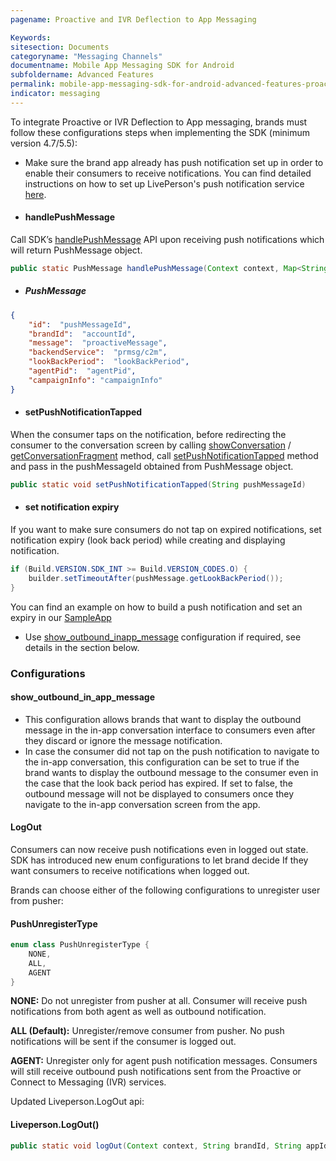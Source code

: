```yaml
---
pagename: Proactive and IVR Deflection to App Messaging

Keywords:
sitesection: Documents
categoryname: "Messaging Channels"
documentname: Mobile App Messaging SDK for Android
subfoldername: Advanced Features
permalink: mobile-app-messaging-sdk-for-android-advanced-features-proactive-and-ivr-deflection-to-app-messaging.html
indicator: messaging
---
```


To integrate Proactive or IVR Deflection to App messaging, brands must follow these configurations steps when implementing the SDK (minimum version 4.7/5.5):

- Make sure the brand app already has push notification set up in order to enable their consumers to receive notifications. You can find detailed instructions on how to set up LivePerson's push notification service [here](mobile-app-messaging-sdk-for-android-push-notifications.html).

- #### handlePushMessage
Call SDK’s [handlePushMessage](mobile-app-messaging-sdk-for-android-sdk-apis-messaging-api.html#handlepushmessage) API upon receiving push notifications which will return PushMessage object.

```java
public static PushMessage handlePushMessage(Context context, Map<String, String> remoteMessage, String brandId, boolean showNotification)
``` 

- ##### PushMessage
```json
{
    "id":  "pushMessageId",
    "brandId":  "accountId",
    "message":  "proactiveMessage",
    "backendService":  "prmsg/c2m",
    "lookBackPeriod":  "lookBackPeriod",
    "agentPid":  "agentPid",
    "campaignInfo": "campaignInfo"
}
```
- #### setPushNotificationTapped
When the consumer taps on the notification, before redirecting the consumer to the conversation screen by calling [showConversation](mobile-app-messaging-sdk-for-android-sdk-apis-messaging-api.html#showconversation) / [getConversationFragment](mobile-app-messaging-sdk-for-android-sdk-apis-messaging-api.html#getconversationfragment)
method, call [setPushNotificationTapped](mobile-app-messaging-sdk-for-android-sdk-apis-messaging-api.html#setpushnotificationtapped) method and pass in the pushMessageId obtained from PushMessage object.

```java
public static void setPushNotificationTapped(String pushMessageId)
```

- #### set notification expiry
If you want to make sure consumers do not tap on expired notifications, set notification expiry (look back period) while creating and displaying notification.

```java
if (Build.VERSION.SDK_INT >= Build.VERSION_CODES.O) {
    builder.setTimeoutAfter(pushMessage.getLookBackPeriod());
}
```
You can find an example on how to build a push notification and set an expiry in our [SampleApp](https://github.com/LP-Messaging/Android-Messaging-SDK/blob/5ed173a7252caeb5fb45de0bd75fdaa038259048/SampleApp-Source/sample_app/src/main/java/com/liveperson/sample/app/notification/NotificationUI.java#L64)

- Use [show_outbound_inapp_message](mobile-app-messaging-sdk-for-android-advanced-features-proactive-and-ivr-deflection-to-app-messaging.html#show_outbound_in_app_message) configuration if required, see details in the section below.

### Configurations

#### show_outbound_in_app_message
- This configuration allows brands that want to display the outbound message in the in-app conversation interface to consumers even after they discard or ignore the message notification.
- In case the consumer did not tap on the push notification to navigate to the in-app conversation, this configuration can be set to true if the brand wants to display the outbound message to the consumer even in the case that the look back period has expired. If set to false, the outbound message will not be displayed to consumers once they navigate to the in-app conversation screen from the app.

#### LogOut
Consumers can now receive push notifications even in logged out state. SDK has introduced new enum configurations to let brand decide If they want consumers to receive notifications when logged out.

Brands can choose either of the following configurations to unregister user from pusher:

#### PushUnregisterType
```java
enum class PushUnregisterType {
    NONE,
    ALL,
    AGENT
}
```

**NONE:** Do not unregister from pusher at all. Consumer will receive push notifications from both agent as well as outbound notification.

**ALL (Default):** Unregister/remove consumer from pusher. No push notifications will be sent if the consumer is logged out.

**AGENT:** Unregister only for agent push notification messages. Consumers will still receive outbound push notifications sent from the Proactive or Connect to Messaging (IVR) services.

Updated Liveperson.LogOut api:

#### Liveperson.LogOut()

````java
public static void logOut(Context context, String brandId, String appId, PushUnregisterType unregisterType, LogoutLivePersonCallback logoutCallback)
````

